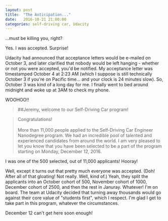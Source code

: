 ```yaml
---
layout: post
title:  "The Anticipation..."
date:   2016-10-21 21:00:00 
categories: self-driving car, Udacity
---
```

...must be killing you, right?

Yes. I was accepted. Surprise!

Udacity had announced that acceptance letters would be e-mailed on October 3, and later clarified that nobody would be left hanging - whether or not you were accepted, you'd be notified. My acceptance letter was timestamped October 4 at 2:23 AM (which I suppose is still technically October 3 if you're on Pacific time... and your clock is 24 minutes slow). So, October 3 was kind of a long day for me. I finally went to bed around midnight and woke up at 3AM to check my phone.

WOOHOO!!

> ##Jeremy, welcome to our Self-Driving Car program!

>Congratulations! <br><br>More than 11,000 people applied to the Self-Driving Car Engineer Nanodegree program. We had an incredible pool of talented and experienced candidates from around the world. I am very pleased to let you know that you have been selected to be a part of the program starting on Monday, December 12, 2016.

I was one of the 500 selected, out of 11,000 applicants! Hooray!

Well, except it turns out that pretty much everyone was accepted. (Doh! After all of that gloating! Not really. Well, kind of.) Yeah, they split the applicants into an October cohort of 500, November cohort of 1000, December cohort of 2500, and then the rest in Januray. Whatever! I'm on board. The team at Udacity decided that turning away thousands would go against their core value of "students first", which I respect. I'm glad I get to take part in this program, whatever the circumstances.

December 12 can't get here soon enough!
